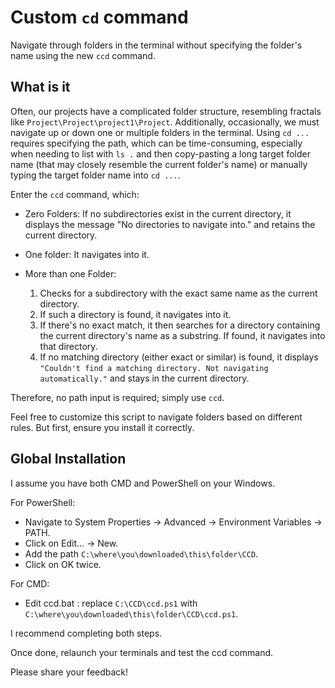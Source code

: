 # Custom `cd` command

Navigate through folders in the terminal without specifying the folder's name using the new `ccd` command.

## What is it

Often, our projects have a complicated folder structure, resembling fractals like `Project\Project\project1\Project`. Additionally, occasionally, we must navigate up or down one or multiple folders in the terminal. Using `cd ...` requires specifying the path, which can be time-consuming, especially when needing to list with `ls .` and then copy-pasting a long target folder name (that may closely resemble the current folder's name) or manually typing the target folder name into `cd ...`.

Enter the `ccd` command, which:

- Zero Folders: If no subdirectories exist in the current directory, it displays the message "No directories to navigate into." and retains the current directory.

- One folder: It navigates into it.

- More than one Folder:
    1. Checks for a subdirectory with the exact same name as the current directory.
    2. If such a directory is found, it navigates into it.
    3. If there's no exact match, it then searches for a directory containing the current directory's name as a substring. If found, it navigates into that directory.
    4. If no matching directory (either exact or similar) is found, it displays `"Couldn't find a matching directory. Not navigating automatically."` and stays in the current directory.

Therefore, no path input is required; simply use `ccd`.

Feel free to customize this script to navigate folders based on different rules. But first, ensure you install it correctly.

## Global Installation

I assume you have both CMD and PowerShell on your Windows.

For PowerShell:

  - Navigate to System Properties -> Advanced -> Environment Variables -> PATH.
  - Click on Edit... -> New.
  - Add the path `C:\where\you\downloaded\this\folder\CCD`.
  - Click on OK twice.

For CMD:

  - Edit ccd.bat : replace `C:\CCD\ccd.ps1` with `C:\where\you\downloaded\this\folder\CCD\ccd.ps1`.

I recommend completing both steps.

Once done, relaunch your terminals and test the ccd command.

Please share your feedback!
